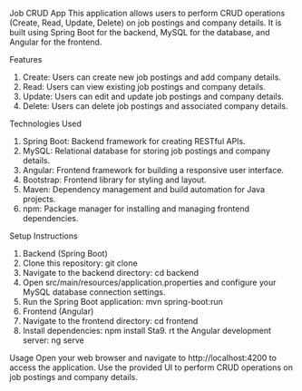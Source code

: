 Job CRUD App
This application allows users to perform CRUD operations (Create, Read, Update, Delete) on job postings and company details. It is built using Spring Boot for the backend, MySQL for the database, and Angular for the frontend.

Features
1. Create: Users can create new job postings and add company details.
2. Read: Users can view existing job postings and company details.
3. Update: Users can edit and update job postings and company details.
4. Delete: Users can delete job postings and associated company details.

Technologies Used
1. Spring Boot: Backend framework for creating RESTful APIs.
2. MySQL: Relational database for storing job postings and company details.
3. Angular: Frontend framework for building a responsive user interface.
4. Bootstrap: Frontend library for styling and layout.
5. Maven: Dependency management and build automation for Java projects.
6. npm: Package manager for installing and managing frontend dependencies.

Setup Instructions
1. Backend (Spring Boot)
2. Clone this repository: git clone <repository-url>
3. Navigate to the backend directory: cd backend
4. Open src/main/resources/application.properties and configure your MySQL database connection settings.
5. Run the Spring Boot application: mvn spring-boot:run
6. Frontend (Angular)
7. Navigate to the frontend directory: cd frontend
8. Install dependencies: npm install
Sta9. rt the Angular development server: ng serve

Usage
Open your web browser and navigate to http://localhost:4200 to access the application.
Use the provided UI to perform CRUD operations on job postings and company details.
